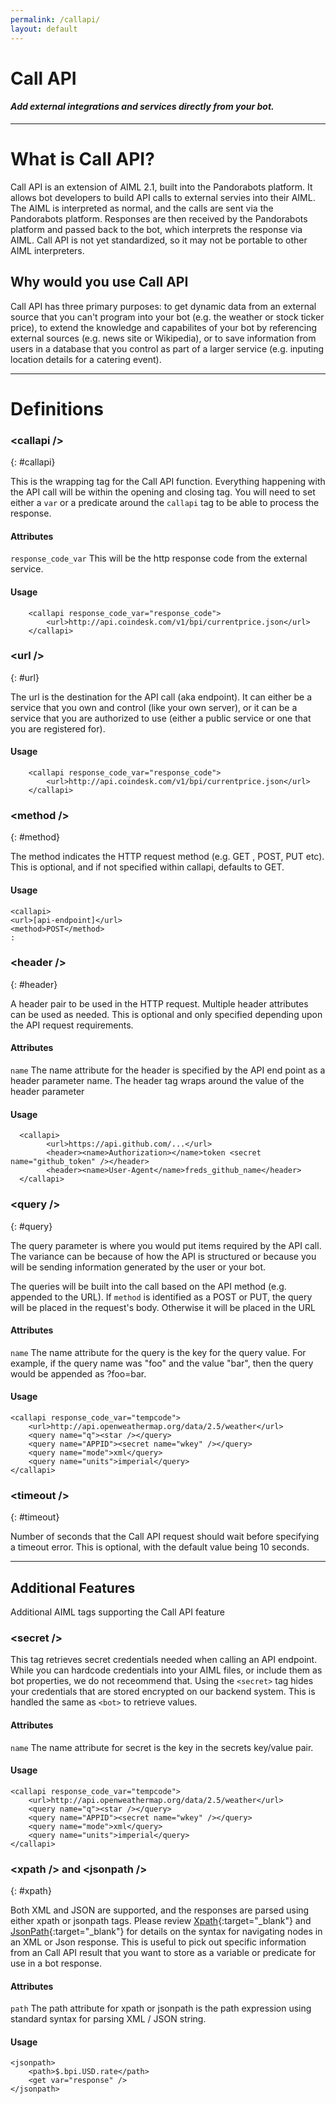 ```yaml
---
permalink: /callapi/
layout: default
---
```


<div markdown="1" class="pb-docs__content">

# Call API

#### _Add external integrations and services directly from your bot._

---

# What is Call API?

Call API is an extension of AIML 2.1, built into the Pandorabots platform. It allows bot developers to build API calls to external servies into their AIML. The AIML is interpreted as normal, and the calls are sent via the Pandorabots platform. Responses are then received by the Pandorabots platform and passed back to the bot, which interprets the response via AIML. Call API is not yet standardized, so it may not be portable to other AIML interpreters.

## Why would you use Call API

Call API has three primary purposes: to get dynamic data from an external source that you can't program into your bot (e.g. the weather or stock ticker price), to extend the knowledge and capabilites of your bot by referencing external sources (e.g. news site or Wikipedia), or to save information from users in a database that you control as part of a larger service (e.g. inputing location details for a catering event).

---

# Definitions

### &lt;callapi /&gt;
{: #callapi}

This is the wrapping tag for the Call API function. Everything happening with the API call will be within the opening and closing tag. You will need to set either a `var` or a predicate around the `callapi` tag to be able to process the response.

#### Attributes

`response_code_var`
This will be the http response code from the external service.

#### Usage
~~~
    <callapi response_code_var="response_code">
        <url>http://api.coindesk.com/v1/bpi/currentprice.json</url>
    </callapi>
~~~

### &lt;url /&gt;
{: #url}

The url is the destination for the API call (aka endpoint). It can either be a service that you own and control (like your own server), or it can be a service that you are authorized to use (either a public service or one that you are registered for).

#### Usage
~~~
    <callapi response_code_var="response_code">
        <url>http://api.coindesk.com/v1/bpi/currentprice.json</url>
    </callapi>
~~~

### &lt;method /&gt;
{: #method}

The method indicates the HTTP request method (e.g. GET , POST, PUT etc). This is optional, and if not specified within callapi, defaults to GET.

#### Usage
~~~
<callapi>
<url>[api-endpoint]</url>
<method>POST</method>
:
~~~

### &lt;header /&gt;
{: #header}

A header pair to be used in the HTTP request. Multiple header attributes can be used as needed. This is optional and only specified depending upon the API request requirements.

#### Attributes

`name` 
The name attribute for the header is specified by the API end point as a header parameter name. The header tag wraps around the value of the header parameter

#### Usage
~~~
  <callapi>
        <url>https://api.github.com/...</url>                           
        <header><name>Authorization></name>token <secret name="github_token" /></header>
        <header><name>User-Agent</name>freds_github_name</header>
  </callapi>  
~~~

### &lt;query /&gt;
{: #query}

The query parameter is where you would put items required by the API call. The variance can be because of how the API is structured or because you will be sending information generated by the user or your bot.

The queries will be built into the call based on the API method (e.g. appended to the URL). If `method` is identified as a POST or PUT, the query will be placed in the request's body. Otherwise it will be placed in the URL

#### Attributes

`name`
The name attribute for the query is the key for the query value. For example, if the query name was "foo" and the value "bar", then the query would be appended as ?foo=bar.

#### Usage
~~~
<callapi response_code_var="tempcode">
    <url>http://api.openweathermap.org/data/2.5/weather</url>
    <query name="q"><star /></query>
    <query name="APPID"><secret name="wkey" /></query>  
    <query name="mode">xml</query>
    <query name="units">imperial</query>
</callapi>
~~~

### &lt;timeout /&gt;
{: #timeout}

Number of seconds that the Call API request should wait before specifying a timeout error. This is optional, with the default value being 10 seconds.

---

## Additional Features

Additional AIML tags supporting the Call API feature

### &lt;secret /&gt; 
This tag retrieves secret credentials needed when calling an API endpoint. While you can hardcode credentials into your AIML files, or include them as bot properties, we do not receommend that. Using the `<secret>` tag hides your credentials that are stored encrypted on our backend system. This is handled the same as `<bot>` to retrieve values. 

#### Attributes
`name`
The name attribute for secret is the key in the secrets key/value pair.

#### Usage
~~~
<callapi response_code_var="tempcode">
    <url>http://api.openweathermap.org/data/2.5/weather</url>
    <query name="q"><star /></query>
    <query name="APPID"><secret name="wkey" /></query>  
    <query name="mode">xml</query>
    <query name="units">imperial</query>
</callapi>
~~~

### &lt;xpath /&gt; and &lt;jsonpath /&gt;
{: #xpath}

Both XML and JSON are supported, and the responses are parsed using either xpath or jsonpath tags. Please review [Xpath](https://www.w3schools.com/xml/xpath_intro.asp){:target="_blank"} and [JsonPath](https://www.npmjs.com/package/jsonpath){:target="_blank"} for details on the syntax for navigating nodes in an XML or Json response. This is useful to pick out specific information from an Call API result that you want to store as a variable or predicate for use in a bot response.

#### Attributes
`path`
The path attribute for xpath or jsonpath is the path expression using standard syntax for parsing XML / JSON string. 

#### Usage
~~~
<jsonpath>
    <path>$.bpi.USD.rate</path>
    <get var="response" />
</jsonpath>
~~~
